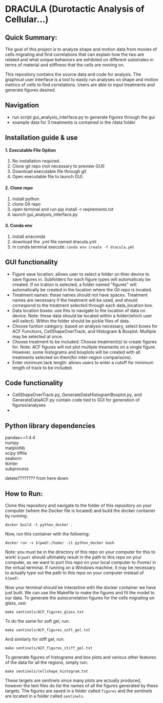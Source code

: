 DRACULA (Durotactic Analysis of Cellular...)
================
## Quick Summary:
The goal of this project is to analyze shape and motion data from movies of cells migrating and find correlations that can explain how the two are related and what unique behaviors are exhibited on different substrates in terms of material and stiffness that the cells are moving on. 

This repository contains the source data and code for analysis. The graphical user interface is a tool to easily run analyses on shape and motion metrics of cells to find correlations. Users are able to input treatments and generate figures desired. 

## Navigation
- run script gui_analysis_interface.py to generate figures through the gui
- example data for 3 treatments is contained in the /data folder

## Installation guide & use
  #### 1. Executable File Option
  1. No installation required.
  2. Clone git repo (not necessary to preview GUI)
  3. Download executable file through git 
  4. Open executable file to launch GUI.
  
  #### 2. Clone repo
  1. install python 
  2. clone Git repo
  3. open terminal and run pip install -r reqirements.txt
  4. launch gui_analysis_interface.py

  #### 3. Conda env
  1. install anaconda
  2. download the .yml file named dracula.yml
  3. in conda terminal execute: ``` conda env create -f dracula.yml ```

  ## GUI functionality 
  - Figure save location: allows user to select a folder on thier device to save figures in. Subfolders for each figure types will automaticaly be created. If no lcation is selected, a folder named "figures" will automatically be created in the location where the Git repo is located.
  - Treatment names: these names should not have spaces. Treatment names are necessary if the treatment will be used, and should correspond to the treatment selected through each data_location box. 
  - Data location boxes: use this to navigate to the location of data on device. Note: these data should be located within a folder(which user will select). Within the folder should be pickle files of data.
  - Choose funtion category: based on analysis necessary, select boxes for ACF Functions, CellShapeOverTrack, and Histogram & Boxplot. Multiple may be selected at once.
  - Choose treatment to be included: Choose treatment(s) to create figures for. Note: ACF figures will not plot multiple treaments on a single figure. However, some histograms and boxplots will be created with all treatments selected on them(for inter-region comparisons).
  - Enter minimum tack length: allows users to enter a cutoff for minimum length of track to be included.

## Code functionality
- CellShapeOverTrack.py, GenerateDataHistogramBoxplot.py, and GenerateDataACF.py contain code tied to GUI for generation of figures/analyses
- 

## Python library dependencies
pandas==1.4.4\
numpy\
matplotlib\
scipy 
tiffile\
seaborn\
tkinter\
subprocess


delete???????? from here down
## How to Run:
Clone this repository and navigate to the folder of this repository on your computer (where the Docker file is located) and build the docker container by running:

```
docker build -t python_docker .
```

Now, run this container with the following: 

```
docker run -v $(pwd):/home/ -it python_docker bash
```
Note: you must be in the directory of this repo on your computer for this to work! `$(pwd)` should ultimately result in the path to this repo on your computer, as we want to port this repo on your local computer to /home/ in the virtual terminal. If running on a Windows machine, it may be necessary to actually type out the path to this repo on your computer instead of `$(pwd)`.

Now your terminal should be interactive with the docker container we have just built. We can use the Makefile to make the figures and fit the model to our data. To generate the autocorrelation figures for the cells migrating on glass, use:

```
make sentinels/ACF_figures_glass.txt
```

To do the same for soft gel, run:

```
make sentinels/ACF_figures_soft_gel.txt
```

And similarly for stiff gel, run:

```
make sentinels/ACF_figures_stiff_gel.txt
```

To generate figures of histograms and box plots and various other features of the data for all the regions, simply run:

```
make sentinels/cellshape_histogram.txt
```

These targets are sentinels since many plots are actually produced, however the text files do list the names of all the figures generated by these targets. The figures are saved in a folder called `figures` and the sentinels are located in a folder called `sentinels`.
